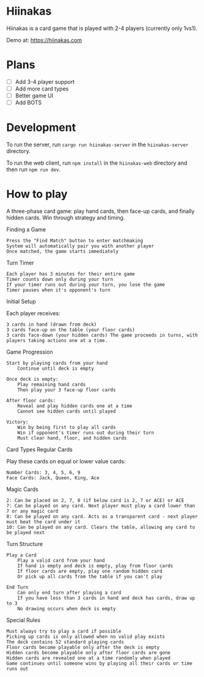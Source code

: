 # Hiinakas

Hiinakas is a card game that is played with 2-4 players (currently only 1vs1).

Demo at: https://hiinakas.com

# Plans

- [ ] Add 3-4 player support
- [ ] Add more card types
- [ ] Better game UI
- [ ] Add BOTS

# Development

To run the server, run `cargo run hiinakas-server` in the `hiinakas-server` directory.

To run the web client, run `npm install` in the `hiinakas-web` directory and then run `npm run dev`.

# How to play

A three-phase card game: play hand cards, then face-up cards, and finally hidden cards. Win through strategy and timing.

Finding a Game

    Press the "Find Match" button to enter matchmaking
    System will automatically pair you with another player
    Once matched, the game starts immediately

Turn Timer

    Each player has 3 minutes for their entire game
    Timer counts down only during your turn
    If your timer runs out during your turn, you lose the game
    Timer pauses when it's opponent's turn

Initial Setup

Each player receives:

    3 cards in hand (drawn from deck)
    3 cards face-up on the table (your floor cards)
    3 cards face-down (your hidden cards) The game proceeds in turns, with players taking actions one at a time.

Game Progression

    Start by playing cards from your hand
        Continue until deck is empty

    Once deck is empty:
        Play remaining hand cards
        Then play your 3 face-up floor cards

    After floor cards:
        Reveal and play hidden cards one at a time
        Cannot see hidden cards until played

    Victory:
        Win by being first to play all cards
        Win if opponent's timer runs out during their turn
        Must clear hand, floor, and hidden cards

Card Types
Regular Cards

Play these cards on equal or lower value cards:

    Number Cards: 3, 4, 5, 6, 9
    Face Cards: Jack, Queen, King, Ace

Magic Cards

    2: Can be placed on 2, 7, 8 (if below card is 2, 7 or ACE) or ACE
    7: Can be played on any card. Next player must play a card lower than 7 or any magic card
    8: Can be played on any card. Acts as a transparent card - next player must beat the card under it
    10: Can be played on any card. Clears the table, allowing any card to be played next

Turn Structure

    Play a Card
        Play a valid card from your hand
        If hand is empty and deck is empty, play from floor cards
        If floor cards are empty, play one random hidden card
        Or pick up all cards from the table if you can't play

    End Turn
        Can only end turn after playing a card
        If you have less than 3 cards in hand and deck has cards, draw up to 3
        No drawing occurs when deck is empty

Special Rules

    Must always try to play a card if possible
    Picking up cards is only allowed when no valid play exists
    The deck contains 52 standard playing cards
    Floor cards become playable only after the deck is empty
    Hidden cards become playable only after floor cards are gone
    Hidden cards are revealed one at a time randomly when played
    Game continues until someone wins by playing all their cards or time runs out
